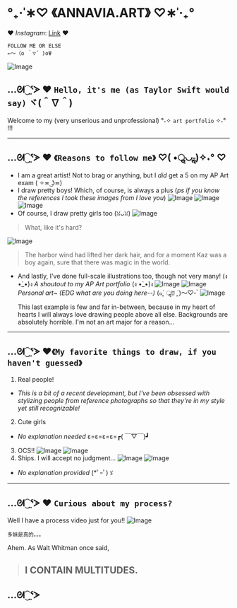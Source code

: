 # **°₊·ˈ∗♡ 《ANNAVIA.ART》 ♡∗ˈ‧₊°**

♥️ *Instagram*: [Link](https://www.instagram.com/annavia.art/) ♥
```
FOLLOW ME OR ELSE 
←～（o ｀▽´ )oΨ
```
![Image](https://cdn.discordapp.com/attachments/783745953680326656/1093321228149854320/IMG_3556.jpg)

## …ᘛ⁐̤ᕐᐷ ♥️ `Hello, it's me (as Taylor Swift would say)` ヾ(＾∇＾) 
Welcome to my (very unserious and unprofessional) °˖✧ `art portfolio` ✧˖° !!!

---
## …ᘛ⁐̤ᕐᐷ ♥️ `《Reasons to follow me》` ♡( •ॢ◡-ॢ)✧˖° ♡ 
* I am a great artist! Not to brag or anything, but I *did* get a 5 on my AP Art exam ( ✧≖ ͜ʖ≖)
* I draw pretty boys! Which, of course, is always a plus (*ps if you know the references I took these images from I love you*)
  ![Image](https://cdn.discordapp.com/attachments/783745953680326656/1093343147796480070/IMG_4789.png)
  ![Image](https://cdn.discordapp.com/attachments/783745953680326656/1093343658188750979/IMG_4784.jpg)
  ![Image](https://media.discordapp.net/attachments/783745953680326656/1093362445579464785/6329DCE4-D9D3-41D5-8709-D12622628F1C.jpg?width=1454&height=1232)
* Of course, I draw pretty girls too (ꈍᴗꈍ)
  ![Image](https://cdn.discordapp.com/attachments/783745953680326656/1093344276232024134/IMG_4771.jpg)
> What, like it's hard?

  ![Image](https://cdn.discordapp.com/attachments/783745953680326656/1093360560147542056/IMG_4144.jpg)
> The harbor wind had lifted her dark hair, and for a moment Kaz was a boy again, sure that there was magic in the world. 
* And lastly, I've done full-scale illustrations too, though not very many! 
    (ง •̀_•́)ง *A shoutout to my AP Art portfolio* (ง •̀_•́)ง
  ![Image](https://cdn.discordapp.com/attachments/783745953680326656/1093348713277177987/17CEBFB0-47A0-486F-8D7D-E873C9E687FB.jpg)
  ![Image](https://cdn.discordapp.com/attachments/783745953680326656/1093356637537964082/IMG_3081.JPG)
    *Personal art~ (EDG what are you doing here--)* (๑ˊ͈ ॢꇴ ˋ͈)〜♡॰ॱ
  ![Image](https://media.discordapp.net/attachments/783745953680326656/1093363837262110760/IMG_4626.JPG?width=1642&height=1232)
  
  This last example is few and far in-between, because in my heart of hearts I will always love drawing people above all else. Backgrounds are absolutely horrible. I'm not an art major for a reason... 

---
## …ᘛ⁐̤ᕐᐷ ♥️`《My favorite things to draw, if you haven't guessed》`
1. Real people! 
* *This is a bit of a recent development, but I've been obsessed with stylizing people from reference photographs so that they're in my style yet still recognizable!*
2. Cute girls 
* *No explanation needed* ε=ε=ε=ε=┏( ￣▽￣)┛
3. OCS!! 
![Image](https://media.discordapp.net/attachments/783745953680326656/1093361036284919928/IMG_4795.JPG?width=1638&height=1232)
![Image](https://media.discordapp.net/attachments/783745953680326656/1093361282897428591/D37EE1F8-5680-47D9-A089-30BCD2545145.JPG?width=1544&height=1232)
4. Ships. I will accept no judgment...
  ![Image](https://cdn.discordapp.com/attachments/783745953680326656/1093348945566109726/IMG_2839.JPG)
  ![Image](https://cdn.discordapp.com/attachments/783745953680326656/1093348347252854864/IMG_3903.jpg)
* *No explanation provided* (*ﾟｰﾟ)ゞ 
---

## …ᘛ⁐̤ᕐᐷ ♥️ `Curious about my process?`
Well I have a process video just for you!!
![Image](https://cdn.discordapp.com/attachments/783745953680326656/1093365190675935293/IMG_6107.gif)
```
多妹是真的。。。
```
Ahem.
As Walt Whitman once said, 
> ## I CONTAIN MULTITUDES.

…ᘛ⁐̤ᕐᐷ
---

